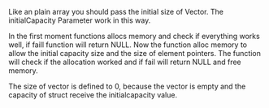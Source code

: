Like an plain array you should pass the initial size of Vector. The initialCapacity Parameter work in this way.

In the first moment functions allocs memory and check if everything works well, if faill function will return NULL.
Now the function alloc memory to allow the initial capacity size and the size of element pointers. The function will check if the allocation worked and if fail will return NULL and free memory.

The size of vector is defined to 0, because the vector is empty and the capacity of struct receive the initialcapacity value.


